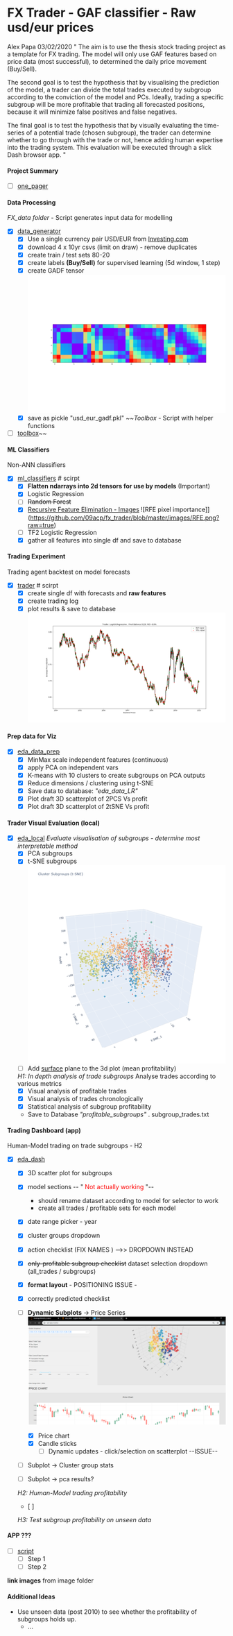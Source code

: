 # FX Trader - GAF classifier - Raw usd/eur prices
Alex Papa 03/02/2020
"
The aim is to use the thesis stock trading project as a template for FX trading. The model will only use GAF features based on price data (most successful), to determined the daily price movement (Buy/Sell).

The second goal is to test the hypothesis that by visualising the prediction of the model, a trader can divide the total trades executed by subgroup according to the conviction of the model and PCs. Ideally, trading a specific subgroup will be more profitable that trading all forecasted positions, because it will minimize false positives and false negatives.

The final goal is to test the hypothesis that by visually evaluating the time-series of a potential trade (chosen subgroup), the trader can determine whether to go through with the trade or not, hence adding human expertise into the trading system. This evaluation will be executed through a slick Dash browser app.
"
#### __Project Summary__
- [ ] [one_pager](https://github.com/09acp/fx_trader/blob/master/one_pager.pptx)

#### __Data Processing__
_FX_data folder_ - Script generates input data for modelling
- [x] [data_generator](https://github.com/09acp/fx_trader/blob/master/FX_data/data_generator.ipynb)
  - [x] Use a single currency pair USD/EUR from [Investing.com](https://www.investing.com/currencies/eur-usd-historical-data)
  - [x] download 4 x 10yr csvs (limit on draw) - remove duplicates
  - [x] create train / test sets 80-20
  - [x] create labels **(Buy/Sell)** for supervised learning (5d window, 1 step)
  - [x] create GADF tensor
    ![GADF artificial image](https://github.com/09acp/fx_trader/blob/master/images/GADF_flat.png?raw=true)
  - [x] save as pickle "usd_eur_gadf.pkl"
~~_Toolbox_ - Script with helper functions
- [ ] [toolbox](link)~~

#### __ML Classifiers__
Non-ANN classifiers
- [x] [ml_classifiers](https://github.com/09acp/fx_trader/blob/master/ml_classifiers.ipynb)  # scirpt
  - [x] **Flatten ndarrays into 2d tensors for use by models** (Important)
  - [x] Logistic Regression
  - [ ] ~~Random Forest~~
  - [x] [Recursive Feature Elimination - Images](https://scikit-learn.org/stable/auto_examples/feature_selection/plot_rfe_digits.html#sphx-glr-auto-examples-feature-selection-plot-rfe-digits-py)
    ![RFE pixel importance]](https://github.com/09acp/fx_trader/blob/master/images/RFE.png?raw=true)
  - [ ] TF2 Logistic Regression
  - [x] gather all features into single df and save to database

#### __Trading Experiment__
Trading agent backtest on model forecasts
- [x] [trader](https://github.com/09acp/fx_trader/blob/master/trader.ipynb)  # scirpt
  - [x] create single df with forecasts and __raw features__
  - [x] create trading log
  - [x] plot results & save to database
    ![Logigistic R. Forecasts](https://github.com/09acp/fx_trader/blob/master/images/trading_logLogisticRegression__Trades.png)
#### __Prep data for Viz__
- [x] [eda_data_prep](https://github.com/09acp/fx_trader/blob/master/eda_data_prep.ipynb)
  - [x] MinMax scale independent features (continuous)
  - [x] apply PCA on independent vars
  - [x] K-means with 10 clusters to create subgroups on PCA outputs
  - [x] Reduce dimensions / clustering using t-SNE
  - [x] Save data to database: _"eda_data_LR"_
  - [x] Plot draft 3D scatterplot of 2PCS Vs profit
  - [x] Plot draft 3D scatterplot of 2tSNE Vs profit

#### __Trader Visual Evaluation (local)__
- [x] [eda_local](https://github.com/09acp/fx_trader/blob/master/eda_local.ipynb)
  _Evaluate visualisation of subgroups - determine most interpretable method_
  - [x] PCA subgroups
  - [x] t-SNE subgroups
    ![t-SNE clusters](https://github.com/09acp/fx_trader/blob/master/images/Cluster%20Subgroups%20(t-SNE).png?raw=true)
  - [ ] Add [surface](https://plot.ly/python/3d-surface-plots/) plane to the 3d plot (mean profitability)

  _H1: In depth analysis of trade subgroups_
  Analyse trades according to various metrics
  - [x] Visual analysis of profitable trades
  - [x] Visual analysis of trades chronologically
  - [x] Statistical analysis of subgroup profitability
  - Save to Database _"profitable_subgroups"_ . subgroup_trades.txt

#### __Trading Dashboard (app)__
Human-Model trading on trade subgroups - H2
- [x] [eda_dash](https://github.com/09acp/fx_trader/blob/master/eda_dash.ipynb)
  - [x] 3D scatter plot for subgroups
  - [x] model sections -- "<font color=red> Not actually working </font>"--
      - should rename dataset according to model for selector to work
      - create all trades / profitable sets for each model
  - [x] date range picker - year
  - [x] cluster groups dropdown
  - [x] action checklist  (FIX NAMES ) -->> DROPDOWN INSTEAD
  - [x] ~~only-profitable subgroup checklist~~
        dataset selection dropdown (all_trades / subgroups)
  - [x] **format layout**  - POSITIONING ISSUE -  
  - [x] correctly predicted checklist


  - [ ] **Dynamic Subplots** -> Price Series
  ![eda_dash_v1](https://github.com/09acp/fx_trader/blob/master/images/eda_dash_v1.png?raw=true)

    - [x] Price chart
    - [x] Candle sticks
        - [ ] Dynamic updates - click/selection on scatterplot --ISSUE--

  - [ ] Subplot -> Cluster group stats
  - [ ] Subplot -> pca results?




  _H2: Human-Model trading profitability_
  - [ ]

  _H3: Test subgroup profitability on unseen data_


#### __APP ???__
- [ ] [script](link)
  - [ ] Step 1
  - [ ] Step 2

**link images** from image folder


#### Additional Ideas
- Use unseen data (post 2010) to see whether the profitability of subgroups holds up.
  - ...
